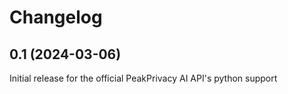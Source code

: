 # Changelog

## 0.1 (2024-03-06)

Initial release for the official PeakPrivacy AI API's python support
